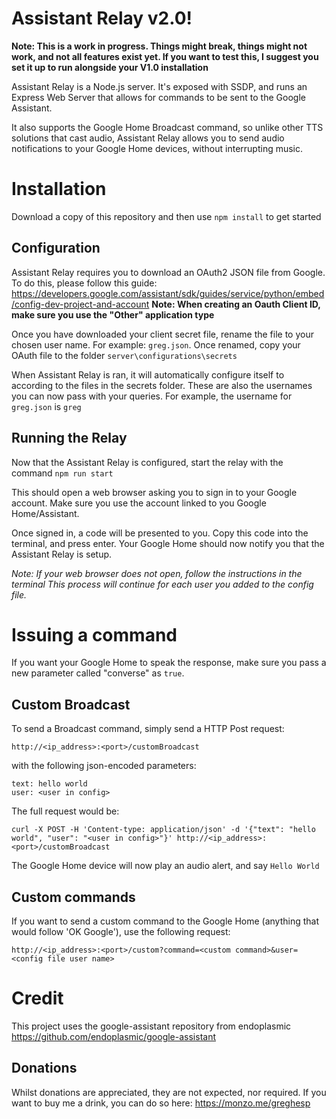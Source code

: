 

# Assistant Relay v2.0!

**Note: This is a work in progress. Things might break, things might not work, and not all features exist yet.   If you want to test this, I suggest you set it up to run alongside your V1.0 installation**

Assistant Relay is a Node.js server. It's exposed with SSDP, and runs an Express Web Server that allows for commands to be sent to the Google Assistant.

It also supports the Google Home Broadcast command, so unlike other TTS solutions that cast audio, Assistant Relay allows you to send audio notifications to your Google Home devices, without interrupting music.

# Installation

Download a copy of this repository and then use `npm install` to get started

## Configuration

Assistant Relay requires you to download an OAuth2 JSON file from Google.  To do this, please follow this guide: https://developers.google.com/assistant/sdk/guides/service/python/embed/config-dev-project-and-account
**Note: When creating an Oauth Client ID, make sure you use the "Other" application type**

Once you have downloaded your client secret file, rename the file to your chosen user name.  For example: `greg.json`.  Once renamed, copy your OAuth file to the folder `server\configurations\secrets`

When Assistant Relay is ran, it will automatically configure itself to according to the files in the secrets folder.  These are also the usernames you can now pass with your queries.  For example, the username for `greg.json` is `greg`


## Running the Relay

Now that the Assistant Relay is configured, start the relay with the command `npm run start`

This should open a web browser asking you to sign in to your Google account. Make sure you use the account linked to you Google Home/Assistant.

Once signed in, a code will be presented to you.  Copy this code into the terminal, and press enter.  Your Google Home should now notify you that the Assistant Relay is setup.

*Note: If your web browser does not open, follow the instructions in the terminal
This process will continue for each user you added to the config file.*

# Issuing a command

If you want your Google Home to speak the response, make sure you pass a new parameter called "converse" as `true`.

## Custom Broadcast

To send a Broadcast command, simply send a HTTP Post request:

    http://<ip_address>:<port>/customBroadcast

with the following json-encoded parameters:

    text: hello world
    user: <user in config>

The full request would be:

    curl -X POST -H 'Content-type: application/json' -d '{"text": "hello world", "user": "<user in config>"}' http://<ip_address>:<port>/customBroadcast

The Google Home device will now play an audio alert, and say `Hello World`

## Custom commands

If you want to send a custom command to the Google Home (anything that would follow 'OK Google'), use the following request:

    http://<ip_address>:<port>/custom?command=<custom command>&user=<config file user name>

# Credit
This project uses the google-assistant repository from endoplasmic
https://github.com/endoplasmic/google-assistant

## Donations
Whilst donations are appreciated, they are not expected, nor required.  If you want to buy me a drink, you can do so here:
https://monzo.me/greghesp
